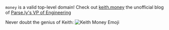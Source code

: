 
<script type="application/ld+json">
  {
    "@context": "http://schema.org",
    "@type": "NewsArticle",
    "headline": "Blog version V-1.1",
    "url": "https://mariana-parsely.netlify.com/",
    "thumbnailUrl": "https://mariana-parsely.netlify.com/static/8058f3f26913fea3b6a89a73344fe94a/2b40c/salty_egg.jpg",
    "datePublished": "2019-09-01T13:00:00Z",
    "articleSection": "Newspaper",
    "creator": ["Mariana Guzman Ruiz"],
    "keywords": ["statistics","zipf","internet","behavior"]
  }
</script>

`money` is a valid top-level domain! Check out [keith.money](http://keith.money/) the unofficial blog of [Parse.ly's VP of Engineering](https://www.parse.ly/about/keith_bourgoin/)

Never doubt the genius of Keith: ![Keith Money Emoji](./keithmoney.png)
